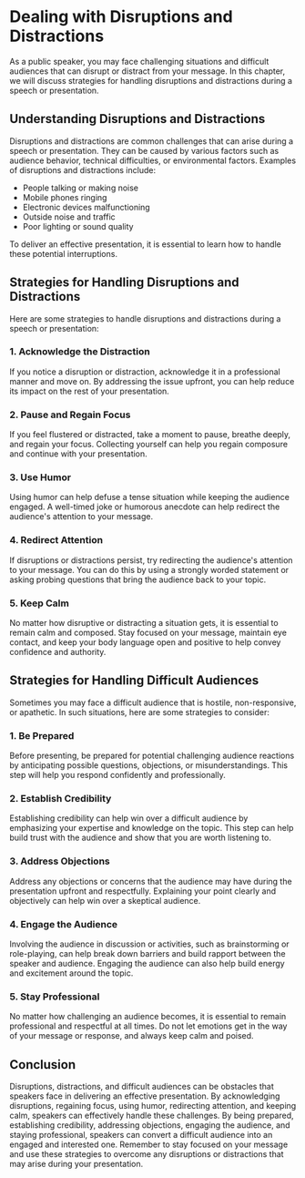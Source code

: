 Dealing with Disruptions and Distractions
=============================================================================================================

As a public speaker, you may face challenging situations and difficult audiences that can disrupt or distract from your message. In this chapter, we will discuss strategies for handling disruptions and distractions during a speech or presentation.

Understanding Disruptions and Distractions
------------------------------------------

Disruptions and distractions are common challenges that can arise during a speech or presentation. They can be caused by various factors such as audience behavior, technical difficulties, or environmental factors. Examples of disruptions and distractions include:

* People talking or making noise
* Mobile phones ringing
* Electronic devices malfunctioning
* Outside noise and traffic
* Poor lighting or sound quality

To deliver an effective presentation, it is essential to learn how to handle these potential interruptions.

Strategies for Handling Disruptions and Distractions
----------------------------------------------------

Here are some strategies to handle disruptions and distractions during a speech or presentation:

### 1. Acknowledge the Distraction

If you notice a disruption or distraction, acknowledge it in a professional manner and move on. By addressing the issue upfront, you can help reduce its impact on the rest of your presentation.

### 2. Pause and Regain Focus

If you feel flustered or distracted, take a moment to pause, breathe deeply, and regain your focus. Collecting yourself can help you regain composure and continue with your presentation.

### 3. Use Humor

Using humor can help defuse a tense situation while keeping the audience engaged. A well-timed joke or humorous anecdote can help redirect the audience's attention to your message.

### 4. Redirect Attention

If disruptions or distractions persist, try redirecting the audience's attention to your message. You can do this by using a strongly worded statement or asking probing questions that bring the audience back to your topic.

### 5. Keep Calm

No matter how disruptive or distracting a situation gets, it is essential to remain calm and composed. Stay focused on your message, maintain eye contact, and keep your body language open and positive to help convey confidence and authority.

Strategies for Handling Difficult Audiences
-------------------------------------------

Sometimes you may face a difficult audience that is hostile, non-responsive, or apathetic. In such situations, here are some strategies to consider:

### 1. Be Prepared

Before presenting, be prepared for potential challenging audience reactions by anticipating possible questions, objections, or misunderstandings. This step will help you respond confidently and professionally.

### 2. Establish Credibility

Establishing credibility can help win over a difficult audience by emphasizing your expertise and knowledge on the topic. This step can help build trust with the audience and show that you are worth listening to.

### 3. Address Objections

Address any objections or concerns that the audience may have during the presentation upfront and respectfully. Explaining your point clearly and objectively can help win over a skeptical audience.

### 4. Engage the Audience

Involving the audience in discussion or activities, such as brainstorming or role-playing, can help break down barriers and build rapport between the speaker and audience. Engaging the audience can also help build energy and excitement around the topic.

### 5. Stay Professional

No matter how challenging an audience becomes, it is essential to remain professional and respectful at all times. Do not let emotions get in the way of your message or response, and always keep calm and poised.

Conclusion
----------

Disruptions, distractions, and difficult audiences can be obstacles that speakers face in delivering an effective presentation. By acknowledging disruptions, regaining focus, using humor, redirecting attention, and keeping calm, speakers can effectively handle these challenges. By being prepared, establishing credibility, addressing objections, engaging the audience, and staying professional, speakers can convert a difficult audience into an engaged and interested one. Remember to stay focused on your message and use these strategies to overcome any disruptions or distractions that may arise during your presentation.
